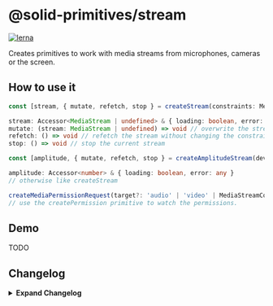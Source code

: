 # @solid-primitives/stream

[![lerna](https://img.shields.io/badge/maintained%20with-lerna-cc00ff.svg)](https://lerna.js.org/)

Creates primitives to work with media streams from microphones, cameras or the screen.

## How to use it

```ts
const [stream, { mutate, refetch, stop } = createStream(constraints: MediaDeviceInfo | MediaStreamConstraints);

stream: Accessor<MediaStream | undefined> & { loading: boolean, error: any }
mutate: (stream: MediaStream | undefined) => void // overwrite the stream
refetch: () => void // refetch the stream without changing the constraints
stop: () => void // stop the current stream

const [amplitude, { mutate, refetch, stop } = createAmplitudeStream(device: MediaDeviceInfo);

amplitude: Accessor<number> & { loading: boolean, error: any }
// otherwise like createStream

createMediaPermissionRequest(target?: 'audio' | 'video' | MediaStreamConstraints);
// use the createPermission primitive to watch the permissions.
```

## Demo

TODO

## Changelog

<details>
<summary><b>Expand Changelog</b></summary>

0.0.100

Initial release.

</details>
